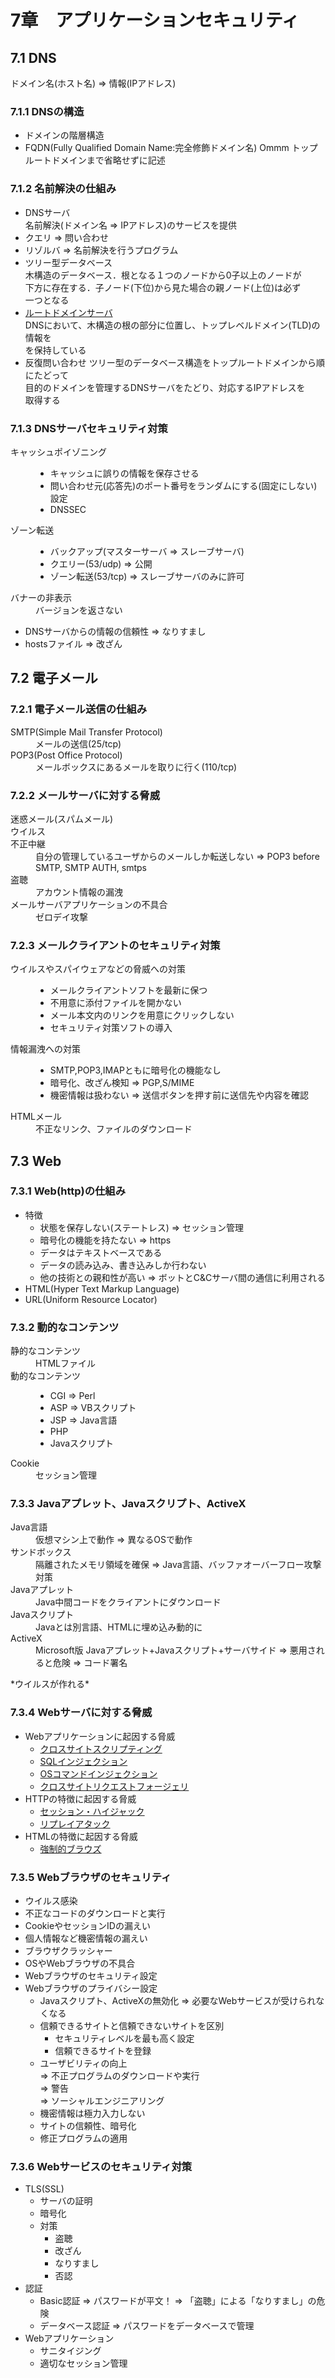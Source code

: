 # 7章　アプリケーションセキュリティ
## 7.1 DNS
ドメイン名(ホスト名) => 情報(IPアドレス)

### 7.1.1 DNSの構造
* ドメインの階層構造
* FQDN(Fully Qualified Domain Name:完全修飾ドメイン名)  Ommm
トップルートドメインまで省略せずに記述

### 7.1.2 名前解決の仕組み
* DNSサーバ  
名前解決(ドメイン名 => IPアドレス)のサービスを提供
* クエリ => 問い合わせ
* リゾルバ => 名前解決を行うプログラム
* ツリー型データベース  
木構造のデータベース．根となる１つのノードから0子以上のノードが  
下方に存在する．子ノード(下位)から見た場合の親ノード(上位)は必ず  
一つとなる
* [ルートドメインサーバ](http://ja.wikipedia.org/wiki/%E3%83%AB%E3%83%BC%E3%83%88%E3%82%B5%E3%83%BC%E3%83%90)  
DNSにおいて、木構造の根の部分に位置し、トップレベルドメイン(TLD)の情報を  
を保持している
* 反復問い合わせ
ツリー型のデータベース構造をトップルートドメインから順にたどって  
目的のドメインを管理するDNSサーバをたどり、対応するIPアドレスを  
取得する

### 7.1.3 DNSサーバセキュリティ対策
<dl>
	<dt>キャッシュポイゾニング</dt>
	<dd><ul>
	<li>キャッシュに誤りの情報を保存させる</li>
	<li>問い合わせ元(応答先)のポート番号をランダムにする(固定にしない)設定
	<li>DNSSEC</li>
	</ul></dd>
	<dt>ゾーン転送</dt>
	<dd><ul>
	<li>バックアップ(マスターサーバ => スレーブサーバ)</li>
	<li>クエリー(53/udp) => 公開</li>
	<li>ゾーン転送(53/tcp) => スレーブサーバのみに許可</li>
	</ul></dd>
	<dt>バナーの非表示</dt>
	<dd>バージョンを返さない</dd>
</dl>

* DNSサーバからの情報の信頼性 => なりすまし
* hostsファイル => 改ざん

## 7.2 電子メール
### 7.2.1 電子メール送信の仕組み
<dl>
	<dt>SMTP(Simple Mail Transfer Protocol)</dt>
	<dd>メールの送信(25/tcp)</dd>
	<dt>POP3(Post Office Protocol)</dt>
	<dd>メールボックスにあるメールを取りに行く(110/tcp)</dd>
</dl>

### 7.2.2 メールサーバに対する脅威
<dl>
	<dt>迷惑メール(スパムメール)</dt>
	<dd></dd>
	<dt>ウイルス</dt>
	<dd></dd>
	<dt>不正中継</dt>
	<dd>自分の管理しているユーザからのメールしか転送しない => POP3 before SMTP, SMTP AUTH, smtps</dd>
	<dt>盗聴</dt>
	<dd>アカウント情報の漏洩</dd>
	<dt>メールサーバアプリケーションの不具合</dt>
	<dd>ゼロデイ攻撃</dd>
</dl>

### 7.2.3 メールクライアントのセキュリティ対策
<dl>
	<dt>ウイルスやスパイウェアなどの脅威への対策</dt>
	<dd><ul>
	<li>メールクライアントソフトを最新に保つ</li>
	<li>不用意に添付ファイルを開かない</li>
	<li>メール本文内のリンクを用意にクリックしない</li>
	<li>セキュリティ対策ソフトの導入</li>
	</ul></dd>
	<dt>情報漏洩への対策</dt>
	<dd><ul>
	<li>SMTP,POP3,IMAPともに暗号化の機能なし</li>
	<li>暗号化、改ざん検知 => PGP,S/MIME</li>
	<li>機密情報は扱わない => 送信ボタンを押す前に送信先や内容を確認</li>
	</ul></dd>
	<dt>HTMLメール</dt>
	<dd>不正なリンク、ファイルのダウンロード</dd>
</dl>

## 7.3 Web
### 7.3.1 Web(http)の仕組み
* 特徴
	* 状態を保存しない(ステートレス) => セッション管理
	* 暗号化の機能を持たない => https
	* データはテキストベースである
	* データの読み込み、書き込みしか行わない
	* 他の技術との親和性が高い => ボットとC&Cサーバ間の通信に利用される
* HTML(Hyper Text Markup Language)
* URL(Uniform Resource Locator)

### 7.3.2 動的なコンテンツ
<dl>
	<dt>静的なコンテンツ</dt>
	<dd>HTMLファイル</dd>
	<dt>動的なコンテンツ</dt>
	<dd><ul>
	<li>CGI => Perl</li>
	<li>ASP => VBスクリプト</li>
	<li>JSP => Java言語</li>
	<li>PHP</li>
	<li>Javaスクリプト</li>
	</ul></dd>
	<dt>Cookie</dt>
	<dd>セッション管理</dd>
</dl>

### 7.3.3 Javaアプレット、Javaスクリプト、ActiveX
<dl>
	<dt>Java言語</dt>
	<dd>仮想マシン上で動作 => 異なるOSで動作</dd>
	<dt>サンドボックス</dt>
	<dd>隔離されたメモリ領域を確保 => Java言語、バッファオーバーフロー攻撃対策</dd>
	<dt>Javaアプレット</dt>
	<dd>Java中間コードをクライアントにダウンロード</dd>
	<dt>Javaスクリプト</dt>
	<dd>Javaとは別言語、HTMLに埋め込み動的に</dd>
	<dt>ActiveX</dt>
	<dd>Microsoft版 Javaアプレット+Javaスクリプト+サーバサイド  
	=> 悪用されると危険 => コード署名</dd>
</dl>
*ウイルスが作れる*

### 7.3.4 Webサーバに対する脅威
* Webアプリケーションに起因する脅威
	* [クロスサイトスクリプティング](http://ja.wikipedia.org/wiki/%E3%82%AF%E3%83%AD%E3%82%B9%E3%82%B5%E3%82%A4%E3%83%88%E3%82%B9%E3%82%AF%E3%83%AA%E3%83%97%E3%83%86%E3%82%A3%E3%83%B3%E3%82%B0)
	* [SQLインジェクション](http://ja.wikipedia.org/wiki/SQL%E3%82%A4%E3%83%B3%E3%82%B8%E3%82%A7%E3%82%AF%E3%82%B7%E3%83%A7%E3%83%B3)
	* [OSコマンドインジェクション](http://e-words.jp/w/OS%E3%82%B3%E3%83%9E%E3%83%B3%E3%83%89%E3%82%A4%E3%83%B3%E3%82%B8%E3%82%A7%E3%82%AF%E3%82%B7%E3%83%A7%E3%83%B3.html)
	* [クロスサイトリクエストフォージェリ](http://ja.wikipedia.org/wiki/%E3%82%AF%E3%83%AD%E3%82%B9%E3%82%B5%E3%82%A4%E3%83%88%E3%83%AA%E3%82%AF%E3%82%A8%E3%82%B9%E3%83%88%E3%83%95%E3%82%A9%E3%83%BC%E3%82%B8%E3%82%A7%E3%83%AA)
* HTTPの特徴に起因する脅威
	* [セッション・ハイジャック](http://ja.wikipedia.org/wiki/%E3%82%BB%E3%83%83%E3%82%B7%E3%83%A7%E3%83%B3%E3%83%8F%E3%82%A4%E3%82%B8%E3%83%A3%E3%83%83%E3%82%AF)
	* [リプレイアタック](http://ja.wikipedia.org/wiki/%E5%8F%8D%E5%B0%84%E6%94%BB%E6%92%83)
* HTMLの特徴に起因する脅威
	* [強制的ブラウズ](http://www.atmarkit.co.jp/ait/articles/0401/01/news007.html)

### 7.3.5 Webブラウザのセキュリティ
* ウイルス感染
* 不正なコードのダウンロードと実行
* CookieやセッションIDの漏えい
* 個人情報など機密情報の漏えい
* ブラウザクラッシャー
* OSやWebブラウザの不具合
* Webブラウザのセキュリティ設定
* Webブラウザのプライバシー設定
	* Javaスクリプト、ActiveXの無効化 => 必要なWebサービスが受けられなくなる
	* 信頼できるサイトと信頼できないサイトを区別
		* セキュリティレベルを最も高く設定
		* 信頼できるサイトを登録
	* ユーザビリティの向上  
	=> 不正プログラムのダウンロードや実行  
	=> 警告  
	=> ソーシャルエンジニアリング  
	* 機密情報は極力入力しない
	* サイトの信頼性、暗号化
	* 修正プログラムの適用

### 7.3.6 Webサービスのセキュリティ対策
* TLS(SSL)
	* サーバの証明
	* 暗号化
	* 対策
		* 盗聴
		* 改ざん
		* なりすまし
		* 否認
* 認証
	* Basic認証 => パスワードが平文！ => 「盗聴」による「なりすまし」の危険
	* データベース認証 => パスワードをデータベースで管理
* Webアプリケーション
	* サニタイジング
	* 適切なセッション管理
